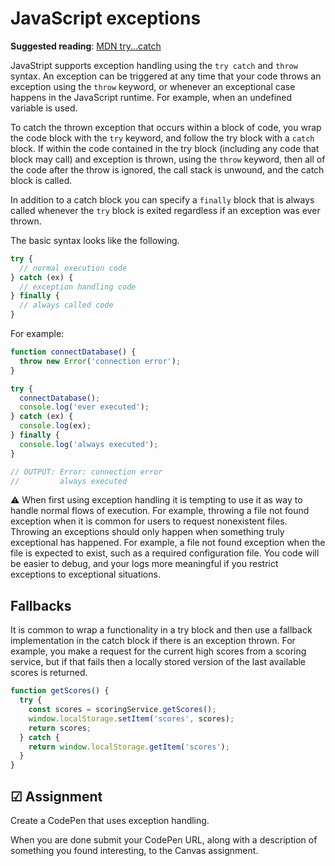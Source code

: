 # JavaScript exceptions

**Suggested reading**: [MDN try...catch](https://developer.mozilla.org/en-US/docs/Web/JavaScript/Reference/Statements/try...catch)

JavaStript supports exception handling using the `try catch` and `throw` syntax. An exception can be triggered at any time that your code throws an exception using the `throw` keyword, or whenever an exceptional case happens in the JavaScript runtime. For example, when an undefined variable is used.

To catch the thrown exception that occurs within a block of code, you wrap the code block with the `try` keyword, and follow the try block with a `catch` block. If within the code contained in the try block (including any code that block may call) and exception is thrown, using the `throw` keyword, then all of the code after the throw is ignored, the call stack is unwound, and the catch block is called.

In addition to a catch block you can specify a `finally` block that is always called whenever the `try` block is exited regardless if an exception was ever thrown.

The basic syntax looks like the following.

```js
try {
  // normal execution code
} catch (ex) {
  // exception handling code
} finally {
  // always called code
}
```

For example:

```js
function connectDatabase() {
  throw new Error('connection error');
}

try {
  connectDatabase();
  console.log('ever executed');
} catch (ex) {
  console.log(ex);
} finally {
  console.log('always executed');
}

// OUTPUT: Error: connection error
//         always executed
```

⚠ When first using exception handling it is tempting to use it as way to handle normal flows of execution. For example, throwing a file not found exception when it is common for users to request nonexistent files. Throwing an exceptions should only happen when something truly exceptional has happened. For example, a file not found exception when the file is expected to exist, such as a required configuration file. You code will be easier to debug, and your logs more meaningful if you restrict exceptions to exceptional situations.

## Fallbacks

It is common to wrap a functionality in a try block and then use a fallback implementation in the catch block if there is an exception thrown. For example, you make a request for the current high scores from a scoring service, but if that fails then a locally stored version of the last available scores is returned.

```js
function getScores() {
  try {
    const scores = scoringService.getScores();
    window.localStorage.setItem('scores', scores);
    return scores;
  } catch {
    return window.localStorage.getItem('scores');
  }
}
```

## ☑ Assignment

Create a CodePen that uses exception handling.

When you are done submit your CodePen URL, along with a description of something you found interesting, to the Canvas assignment.
